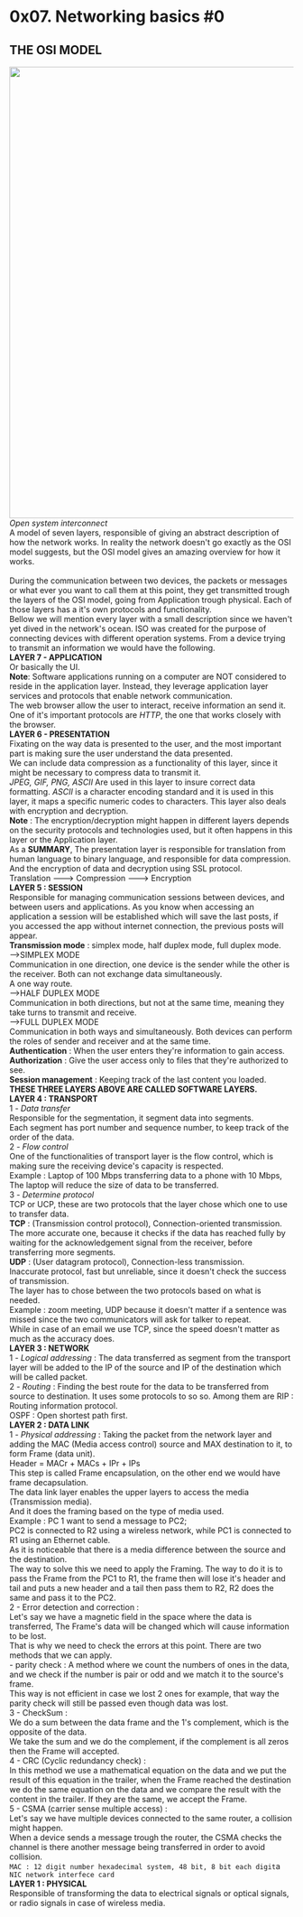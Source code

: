 <h1>0x07. Networking basics #0</h1>
    <div id="content">
		<h2><strong>THE OSI MODEL</strong></h2>
		<img src= "READMEFILES/Summary_OSI_Model.png" style="width: 1300px; height: 800px;"></img>
		<em>Open system interconnect</em></br>
		A model of seven layers, responsible of giving an abstract description of how the network works. In reality the network doesn't go exactly as the OSI model suggests, but the OSI model gives an amazing overview for how it works.</br>
		<br>During the communication between two devices, the packets or messages or what ever you want to call them at this point, they get transmitted trough the layers of the OSI model, going from Application trough physical. Each of those layers has a it's own protocols and functionality.</br>
		Bellow we will mention every layer with a small description since we haven't yet dived in the network's ocean.
		ISO was created for the purpose of connecting devices with different operation systems.
		From a device trying to transmit an information we would have the following.</br>
    	<strong>LAYER 7 - APPLICATION</strong></br>
        Or basically the UI. </br>
            <strong>Note</strong>: Software applications running on a computer are NOT considered to reside in the application layer. Instead, they leverage application layer services and protocols that enable network communication.</br>
        The web browser allow the user to interact, receive information an send it.</br>
        One of  it's important protocols are <em>HTTP</em>, the one that works closely with the browser.</br>
    	<strong>LAYER 6 - PRESENTATION</strong></br>
        Fixating on the way data is presented to the user, and the most important part is making sure the user understand the data presented.</br>
        We can include data compression as a functionality of this layer, since it might be necessary to compress data to transmit it.</br>
        <em>JPEG, GIF, PNG, ASCII</em> Are used in this layer to insure correct data formatting. <em>ASCII</em> is a character encoding standard and it is used in this layer, it maps a specific numeric codes to characters. This layer also deals with encryption and decryption.</br>
                <strong>Note</strong> :  The encryption/decryption might happen in different layers depends on the security protocols and technologies used, but it often happens in this layer or the Application layer.</br>
        As a <strong>SUMMARY</strong>, The presentation layer is responsible for translation from human language to binary language, and responsible for data compression. And the encryption of data and decryption using SSL protocol.</br>
            Translation ---&gt; Compression ---&gt; Encryption</br>
    	<strong>LAYER 5 : SESSION</strong></br>
        Responsible for managing communication sessions between devices, and between users and applications. As you know when accessing an application a session will be established which will save the last posts, if you accessed the app without internet connection, the previous posts will appear.</br>
        <strong>Transmission mode</strong> : simplex mode, half duplex mode, full duplex mode.</br>
            --&gt;SIMPLEX MODE</br>
                Communication in one direction, one device is the sender while the other is the receiver. Both can not exchange data simultaneously.</br>
                A one way route.</br>
            --&gt;HALF DUPLEX MODE</br>
                Communication in both directions, but not at the same time, meaning they take turns to transmit and receive.</br>
            --&gt;FULL DUPLEX MODE</br>
                Communication in both ways and simultaneously. Both devices can perform the roles of sender and receiver and at the same time.</br>
        <strong>Authentication</strong> : When the user enters they're information to gain access.</br>
        <strong>Authorization</strong> :  Give the user access only to files that they're authorized to see.</br>
        <strong>Session management</strong> : Keeping track of the last content you loaded.</br>
    	<strong>THESE THREE LAYERS ABOVE ARE CALLED SOFTWARE LAYERS.</strong></br>
    	<strong>LAYER 4 :  TRANSPORT</strong></br>
        1 - <em>Data transfer</em></br>
        Responsible for the segmentation, it segment data into segments.</br>
        Each segment has port number and sequence number, to keep track of the order of the data.</br>
        2 - <em>Flow control</em></br>
        One of the functionalities of transport layer is the flow control, which is making sure the receiving device's capacity is respected.</br>
        Example : Laptop of 100 Mbps transferring data to a phone with 10 Mbps, The laptop will reduce the size of data to be transferred.</br>
        3 - <em>Determine protocol</em></br>
        TCP or UCP, these are two protocols that the layer chose which one to use to transfer data.</br>
        <strong>TCP</strong> : (Transmission control protocol), Connection-oriented transmission.</br>
        The more accurate one, because it checks if the data has reached fully by waiting for the acknowledgement signal from the receiver, before transferring more segments.</br>
        <strong>UDP</strong> : (User datagram protocol), Connection-less transmission. </br>
        Inaccurate protocol, fast but unreliable, since it doesn't check the success of transmission.</br>
        The layer has to chose between the  two protocols based on what is needed. </br>
        Example :  zoom meeting, UDP because it doesn't matter if a sentence was missed since the two communicators will ask for talker to repeat.</br>
        While in case of an email we use TCP, since the speed doesn't matter as much as the accuracy does.</br>
    	<strong>LAYER 3 : NETWORK</strong></br>
         1 - <em>Logical addressing</em> : The data transferred as segment from the transport layer will be added to the IP of the source and IP of the destination which will be called packet.</br>
         2 - <em>Routing</em> : Finding the best route for the data to be transferred from source to destination. It uses some protocols to so so. Among them are RIP : Routing information protocol.</br>
         OSPF : Open shortest path first.</br>
    	<strong>LAYER 2  : DATA LINK</strong></br>
        1 - <em>Physical addressing</em> : Taking the packet from the network layer and adding the MAC (Media access control) source and MAX destination to it, to form Frame (data unit).</br>
        Header = MACr + MACs + IPr + IPs</br>
        This step is called Frame encapsulation, on the other end we would have frame decapsulation. <br/>
        The data link layer enables the upper layers to access the media (Transmission media).</br>
        And it does the framing based on the type of media used. </br>
        Example :  PC 1 want to send a message to PC2; </br>
            PC2 is connected to R2 using a wireless network, while PC1 is connected to R1 using an Ethernet cable. </br>
            As it is noticeable that there is a media difference between the source and the destination.</br>
            The way to solve this we need to apply the Framing. The way to do it is to pass the Frame from the PC1 to R1, the frame then will lose it's header and tail and puts a new header and a tail then pass them to R2, R2 does the same and pass it to the PC2.</br>
        	2 - Error detection and correction : </br>
            Let's say we have a magnetic field in the space where the data is transferred, The Frame's data will be changed which will cause information to be lost.</br>
            That is why we need to check the errors at this point. There are two methods that we can apply.</br>
            - parity check : A method where we count the numbers of ones in the data, and we check if the number is pair or odd and we match it to the source's frame.</br>
              This way is not efficient in case we lost 2 ones for example, that way the parity check will still be passed even though data was lost.</br>
       		3 - CheckSum : </br>
            We do a sum between the data frame and the 1's complement, which is the opposite of the data.</br>
            We take the sum and we do the complement, if the complement is all zeros then the Frame will accepted.</br>
        	4 - CRC (Cyclic redundancy check) : </br>
            In this method we use a mathematical equation on the data and we put the result of this equation in the trailer, when the Frame reached the destination we do the same equation on the data and we compare the result with the content in the trailer. If they are the same, we accept the Frame.</br>
        	5 - CSMA (carrier sense multiple access) : </br>
            Let's say we have multiple devices connected to the same router, a collision might happen.</br>
            When a device sends a message trough the router, the CSMA checks the channel is there another message being transferred in order to avoid collision.</br>
    	<code>MAC : 12 digit number hexadecimal system, 48 bit, 8 bit each digit</code>a</br>
    	<code>NIC network interfece card</code></br>
    	<strong>LAYER 1 : PHYSICAL</strong></br>
        Responsible of transforming the data to electrical signals or optical signals, or radio signals in case of wireless media.<br/>
